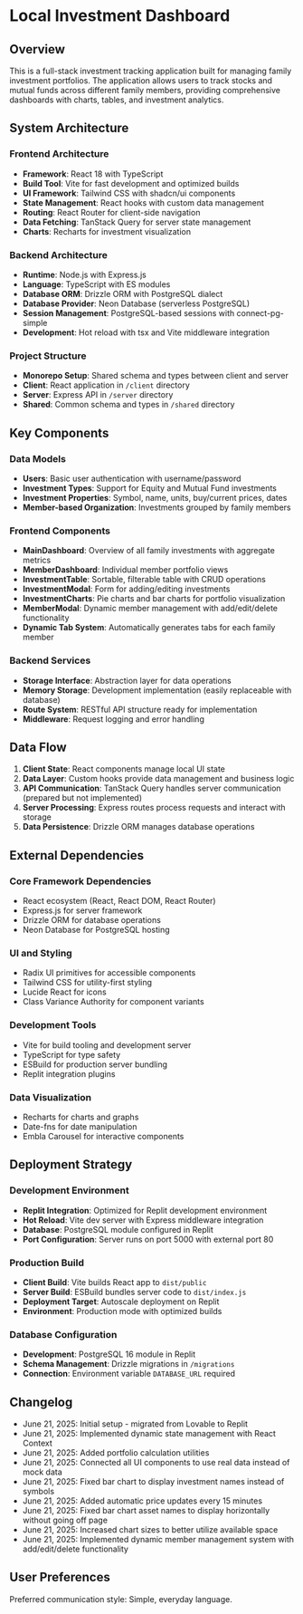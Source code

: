 # Local Investment Dashboard

## Overview

This is a full-stack investment tracking application built for managing family investment portfolios. The application allows users to track stocks and mutual funds across different family members, providing comprehensive dashboards with charts, tables, and investment analytics.

## System Architecture

### Frontend Architecture
- **Framework**: React 18 with TypeScript
- **Build Tool**: Vite for fast development and optimized builds
- **UI Framework**: Tailwind CSS with shadcn/ui components
- **State Management**: React hooks with custom data management
- **Routing**: React Router for client-side navigation
- **Data Fetching**: TanStack Query for server state management
- **Charts**: Recharts for investment visualization

### Backend Architecture
- **Runtime**: Node.js with Express.js
- **Language**: TypeScript with ES modules
- **Database ORM**: Drizzle ORM with PostgreSQL dialect
- **Database Provider**: Neon Database (serverless PostgreSQL)
- **Session Management**: PostgreSQL-based sessions with connect-pg-simple
- **Development**: Hot reload with tsx and Vite middleware integration

### Project Structure
- **Monorepo Setup**: Shared schema and types between client and server
- **Client**: React application in `/client` directory
- **Server**: Express API in `/server` directory  
- **Shared**: Common schema and types in `/shared` directory

## Key Components

### Data Models
- **Users**: Basic user authentication with username/password
- **Investment Types**: Support for Equity and Mutual Fund investments
- **Investment Properties**: Symbol, name, units, buy/current prices, dates
- **Member-based Organization**: Investments grouped by family members

### Frontend Components
- **MainDashboard**: Overview of all family investments with aggregate metrics
- **MemberDashboard**: Individual member portfolio views
- **InvestmentTable**: Sortable, filterable table with CRUD operations
- **InvestmentModal**: Form for adding/editing investments
- **InvestmentCharts**: Pie charts and bar charts for portfolio visualization
- **MemberModal**: Dynamic member management with add/edit/delete functionality
- **Dynamic Tab System**: Automatically generates tabs for each family member

### Backend Services
- **Storage Interface**: Abstraction layer for data operations
- **Memory Storage**: Development implementation (easily replaceable with database)
- **Route System**: RESTful API structure ready for implementation
- **Middleware**: Request logging and error handling

## Data Flow

1. **Client State**: React components manage local UI state
2. **Data Layer**: Custom hooks provide data management and business logic
3. **API Communication**: TanStack Query handles server communication (prepared but not implemented)
4. **Server Processing**: Express routes process requests and interact with storage
5. **Data Persistence**: Drizzle ORM manages database operations

## External Dependencies

### Core Framework Dependencies
- React ecosystem (React, React DOM, React Router)
- Express.js for server framework
- Drizzle ORM for database operations
- Neon Database for PostgreSQL hosting

### UI and Styling
- Radix UI primitives for accessible components
- Tailwind CSS for utility-first styling
- Lucide React for icons
- Class Variance Authority for component variants

### Development Tools
- Vite for build tooling and development server
- TypeScript for type safety
- ESBuild for production server bundling
- Replit integration plugins

### Data Visualization
- Recharts for charts and graphs
- Date-fns for date manipulation
- Embla Carousel for interactive components

## Deployment Strategy

### Development Environment
- **Replit Integration**: Optimized for Replit development environment
- **Hot Reload**: Vite dev server with Express middleware integration
- **Database**: PostgreSQL module configured in Replit
- **Port Configuration**: Server runs on port 5000 with external port 80

### Production Build
- **Client Build**: Vite builds React app to `dist/public`
- **Server Build**: ESBuild bundles server code to `dist/index.js`
- **Deployment Target**: Autoscale deployment on Replit
- **Environment**: Production mode with optimized builds

### Database Configuration
- **Development**: PostgreSQL 16 module in Replit
- **Schema Management**: Drizzle migrations in `/migrations`
- **Connection**: Environment variable `DATABASE_URL` required

## Changelog
- June 21, 2025: Initial setup - migrated from Lovable to Replit
- June 21, 2025: Implemented dynamic state management with React Context
- June 21, 2025: Added portfolio calculation utilities
- June 21, 2025: Connected all UI components to use real data instead of mock data
- June 21, 2025: Fixed bar chart to display investment names instead of symbols
- June 21, 2025: Added automatic price updates every 15 minutes
- June 21, 2025: Fixed bar chart asset names to display horizontally without going off page
- June 21, 2025: Increased chart sizes to better utilize available space
- June 21, 2025: Implemented dynamic member management system with add/edit/delete functionality

## User Preferences

Preferred communication style: Simple, everyday language.